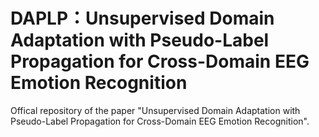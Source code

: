 # DAPLP：Unsupervised Domain Adaptation with Pseudo-Label Propagation for Cross-Domain EEG Emotion Recognition
Offical repository of the paper "Unsupervised Domain Adaptation with Pseudo-Label Propagation for Cross-Domain EEG Emotion Recognition".
